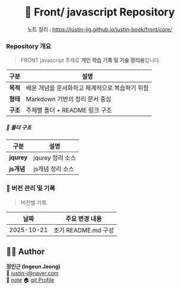

<h1 align="center">📘 Front/ javascript Repository</h1>
<p align="center">
  <span>노트 정리 : <a href="https://justin-jig.github.io/justin-book/front/core/">https://justin-jig.github.io/justin-book/front/core/</a></span><br/>
</p>


### Repository 개요
> FRONT javascript 주제로 **개인 학습 기록 및 기술 정리용**입니다.  

| 구분 | 설명 |
|------|------|
| **목적** | 배운 개념을 문서화하고 체계적으로 복습하기 위함 |
| **형태** | Markdown 기반의 정리 문서 중심 |
| **구조** | 주제별 폴더 + README 링크 구조 |

##### 📂 폴더 구조
| 구분 | 설명 |
|------|------|
| **jqurey** | jqurey 정리 소스 |
| **js개념** | js개념 정리 소스 |


### 🧾 버전 관리 및 기록
> 버전별 기록.

| 날짜 | 주요 변경 내용 |
|------|----------------|
| 2025-10-21 | 초기 README.md 구성 |


## 🧑‍💻 Author
**정인근 (Ingeun Jeong)**  
📧 [justin-j@naver.com](mailto:justin-j@naver.com)  
🧾 [note](https://justin-jig.github.io/justin-book)
🏠 [git Profile](https://github.com/justin-jig)
